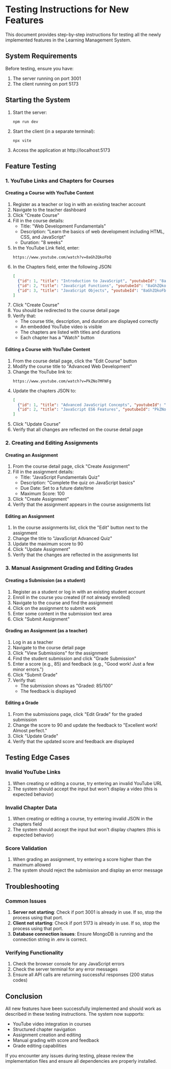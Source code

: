 # Testing Instructions for New Features

This document provides step-by-step instructions for testing all the newly implemented features in the Learning Management System.

## System Requirements

Before testing, ensure you have:
1. The server running on port 3001
2. The client running on port 5173

## Starting the System

1. Start the server:
   ```
   npm run dev
   ```

2. Start the client (in a separate terminal):
   ```
   npx vite
   ```

3. Access the application at http://localhost:5173

## Feature Testing

### 1. YouTube Links and Chapters for Courses

#### Creating a Course with YouTube Content
1. Register as a teacher or log in with an existing teacher account
2. Navigate to the teacher dashboard
3. Click "Create Course"
4. Fill in the course details:
   - Title: "Web Development Fundamentals"
   - Description: "Learn the basics of web development including HTML, CSS, and JavaScript"
   - Duration: "8 weeks"
5. In the YouTube Link field, enter:
   ```
   https://www.youtube.com/watch?v=8aGhZQkoFbQ
   ```
6. In the Chapters field, enter the following JSON:
   ```json
   [
     {"id": 1, "title": "Introduction to JavaScript", "youtubeId": "8aGhZQkoFbQ", "duration": "25:30"},
     {"id": 2, "title": "JavaScript Functions", "youtubeId": "8aGhZQkoFbQ", "duration": "18:45"},
     {"id": 3, "title": "JavaScript Objects", "youtubeId": "8aGhZQkoFbQ", "duration": "22:15"}
   ]
   ```
7. Click "Create Course"
8. You should be redirected to the course detail page
9. Verify that:
   - The course title, description, and duration are displayed correctly
   - An embedded YouTube video is visible
   - The chapters are listed with titles and durations
   - Each chapter has a "Watch" button

#### Editing a Course with YouTube Content
1. From the course detail page, click the "Edit Course" button
2. Modify the course title to "Advanced Web Development"
3. Change the YouTube link to:
   ```
   https://www.youtube.com/watch?v=PkZNo7MFNFg
   ```
4. Update the chapters JSON to:
   ```json
   [
     {"id": 1, "title": "Advanced JavaScript Concepts", "youtubeId": "PkZNo7MFNFg", "duration": "30:15"},
     {"id": 2, "title": "JavaScript ES6 Features", "youtubeId": "PkZNo7MFNFg", "duration": "25:40"}
   ]
   ```
5. Click "Update Course"
6. Verify that all changes are reflected on the course detail page

### 2. Creating and Editing Assignments

#### Creating an Assignment
1. From the course detail page, click "Create Assignment"
2. Fill in the assignment details:
   - Title: "JavaScript Fundamentals Quiz"
   - Description: "Complete the quiz on JavaScript basics"
   - Due Date: Set to a future date/time
   - Maximum Score: 100
3. Click "Create Assignment"
4. Verify that the assignment appears in the course assignments list

#### Editing an Assignment
1. In the course assignments list, click the "Edit" button next to the assignment
2. Change the title to "JavaScript Advanced Quiz"
3. Update the maximum score to 90
4. Click "Update Assignment"
5. Verify that the changes are reflected in the assignments list

### 3. Manual Assignment Grading and Editing Grades

#### Creating a Submission (as a student)
1. Register as a student or log in with an existing student account
2. Enroll in the course you created (if not already enrolled)
3. Navigate to the course and find the assignment
4. Click on the assignment to submit work
5. Enter some content in the submission text area
6. Click "Submit Assignment"

#### Grading an Assignment (as a teacher)
1. Log in as a teacher
2. Navigate to the course detail page
3. Click "View Submissions" for the assignment
4. Find the student submission and click "Grade Submission"
5. Enter a score (e.g., 85) and feedback (e.g., "Good work! Just a few minor errors.")
6. Click "Submit Grade"
7. Verify that:
   - The submission shows as "Graded: 85/100"
   - The feedback is displayed

#### Editing a Grade
1. From the submissions page, click "Edit Grade" for the graded submission
2. Change the score to 90 and update the feedback to "Excellent work! Almost perfect."
3. Click "Update Grade"
4. Verify that the updated score and feedback are displayed

## Testing Edge Cases

### Invalid YouTube Links
1. When creating or editing a course, try entering an invalid YouTube URL
2. The system should accept the input but won't display a video (this is expected behavior)

### Invalid Chapter Data
1. When creating or editing a course, try entering invalid JSON in the chapters field
2. The system should accept the input but won't display chapters (this is expected behavior)

### Score Validation
1. When grading an assignment, try entering a score higher than the maximum allowed
2. The system should reject the submission and display an error message

## Troubleshooting

### Common Issues
1. **Server not starting**: Check if port 3001 is already in use. If so, stop the process using that port.
2. **Client not starting**: Check if port 5173 is already in use. If so, stop the process using that port.
3. **Database connection issues**: Ensure MongoDB is running and the connection string in .env is correct.

### Verifying Functionality
1. Check the browser console for any JavaScript errors
2. Check the server terminal for any error messages
3. Ensure all API calls are returning successful responses (200 status codes)

## Conclusion

All new features have been successfully implemented and should work as described in these testing instructions. The system now supports:
- YouTube video integration in courses
- Structured chapter navigation
- Assignment creation and editing
- Manual grading with score and feedback
- Grade editing capabilities

If you encounter any issues during testing, please review the implementation files and ensure all dependencies are properly installed.